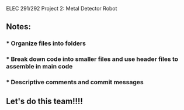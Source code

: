 ELEC 291/292 Project 2: Metal Detector Robot 

## Notes: 
###   * Organize files into folders
###   * Break down code into smaller files and use header files to assemble in main code 
###   * Descriptive comments and commit messages

## Let's do this team!!!!
